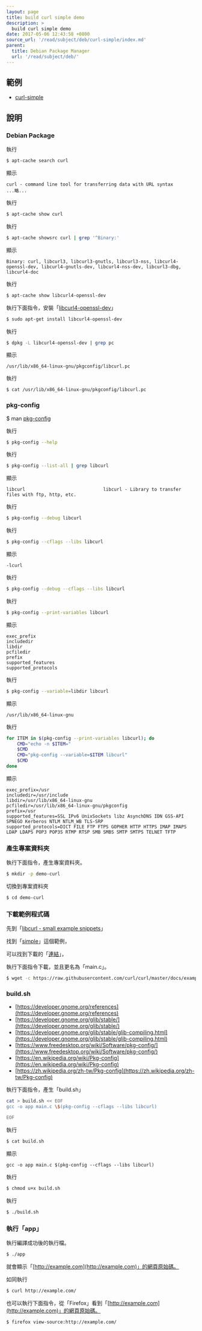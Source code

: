 ```yaml
---
layout: page
title: build curl simple demo
description: >
  build curl simple demo
date: 2017-05-06 12:43:58 +0800
source_url: '/read/subject/deb/curl-simple/index.md'
parent:
  title: Debian Package Manager
  url: '/read/subject/deb/'
---
```



## 範例

* [curl-simple](https://github.com/foreachsam/book-build-system/blob/gh-pages/example/subject/deb/start/curl-simple/create.sh)


## 說明


### Debian Package

執行

``` sh
$ apt-cache search curl
```

顯示

```
curl - command line tool for transferring data with URL syntax
...略...
```

執行

``` sh
$ apt-cache show curl
```

執行

``` sh
$ apt-cache showsrc curl | grep '^Binary:'
```

顯示

```
Binary: curl, libcurl3, libcurl3-gnutls, libcurl3-nss, libcurl4-openssl-dev, libcurl4-gnutls-dev, libcurl4-nss-dev, libcurl3-dbg, libcurl4-doc
```

執行

``` sh
$ apt-cache show libcurl4-openssl-dev
```

執行下面指令，安裝「[libcurl4-openssl-dev](http://packages.ubuntu.com/xenial/libcurl4-openssl-dev)」

``` sh
$ sudo apt-get install libcurl4-openssl-dev
```

執行

``` sh
$ dpkg -L libcurl4-openssl-dev | grep pc
```

顯示

```
/usr/lib/x86_64-linux-gnu/pkgconfig/libcurl.pc
```

執行

``` sh
$ cat /usr/lib/x86_64-linux-gnu/pkgconfig/libcurl.pc
```

### pkg-config

$ man [pkg-config](http://manpages.ubuntu.com/manpages/xenial/en/man1/pkg-config.1.html)

執行

``` sh
$ pkg-config --help
```

執行

``` sh
$ pkg-config --list-all | grep libcurl
```

顯示

```
libcurl                             libcurl - Library to transfer files with ftp, http, etc.
```

執行

``` sh
$ pkg-config --debug libcurl
```

執行

``` sh
$ pkg-config --cflags --libs libcurl
```

顯示

```
-lcurl
```

執行

``` sh
$ pkg-config --debug --cflags --libs libcurl
```

執行

``` sh
$ pkg-config --print-variables libcurl
```

顯示

```
exec_prefix
includedir
libdir
pcfiledir
prefix
supported_features
supported_protocols
```

執行

``` sh
$ pkg-config --variable=libdir libcurl
```

顯示

```
/usr/lib/x86_64-linux-gnu
```

執行

``` sh
for ITEM in $(pkg-config --print-variables libcurl); do
	CMD="echo -n $ITEM="
	$CMD
	CMD="pkg-config --variable=$ITEM libcurl"
	$CMD
done
```

顯示

```
exec_prefix=/usr
includedir=/usr/include
libdir=/usr/lib/x86_64-linux-gnu
pcfiledir=/usr/lib/x86_64-linux-gnu/pkgconfig
prefix=/usr
supported_features=SSL IPv6 UnixSockets libz AsynchDNS IDN GSS-API SPNEGO Kerberos NTLM NTLM_WB TLS-SRP
supported_protocols=DICT FILE FTP FTPS GOPHER HTTP HTTPS IMAP IMAPS LDAP LDAPS POP3 POP3S RTMP RTSP SMB SMBS SMTP SMTPS TELNET TFTP
```


### 產生專案資料夾

執行下面指令，產生專案資料夾。

``` sh
$ mkdir -p demo-curl
```

切換到專案資料夾

``` sh
$ cd demo-curl
```

### 下載範例程式碼

先到「[libcurl - small example snippets](https://curl.haxx.se/libcurl/c/example.html)」

找到「[simple](https://curl.haxx.se/libcurl/c/simple.html)」這個範例，

可以找到下載的「[連結](https://raw.githubusercontent.com/curl/curl/master/docs/examples/simple.c)」，

執行下面指令下載，並且更名為「main.c」。

``` sh
$ wget -c https://raw.githubusercontent.com/curl/curl/master/docs/examples/simple.c -O main.c
```

### build.sh

* [https://developer.gnome.org/references](https://developer.gnome.org/references)
* [https://developer.gnome.org/glib/stable/](https://developer.gnome.org/glib/stable/)
* [https://developer.gnome.org/glib/stable/glib-compiling.html](https://developer.gnome.org/glib/stable/glib-compiling.html)
* [https://www.freedesktop.org/wiki/Software/pkg-config/](https://www.freedesktop.org/wiki/Software/pkg-config/)
* [https://en.wikipedia.org/wiki/Pkg-config](https://en.wikipedia.org/wiki/Pkg-config)
* [https://zh.wikipedia.org/zh-tw/Pkg-config](https://zh.wikipedia.org/zh-tw/Pkg-config)


執行下面指令，產生「build.sh」

``` sh
cat > build.sh << EOF
gcc -o app main.c \$(pkg-config --cflags --libs libcurl)

EOF
```

執行

``` sh
$ cat build.sh
```

顯示

```
gcc -o app main.c $(pkg-config --cflags --libs libcurl)
```

執行

``` sh
$ chmod u+x build.sh
```

執行

``` sh
$ ./build.sh
```

### 執行「app」

執行編譯成功後的執行檔。

``` sh
$ ./app
```

就會顯示「[http://example.com](http://example.com)」的網頁原始碼。

如同執行

``` sh
$ curl http://example.com/
```

也可以執行下面指令，從「Firefox」看到「[http://example.com](http://example.com)」的網頁原始碼。

``` sh
$ firefox view-source:http://example.com/
```
